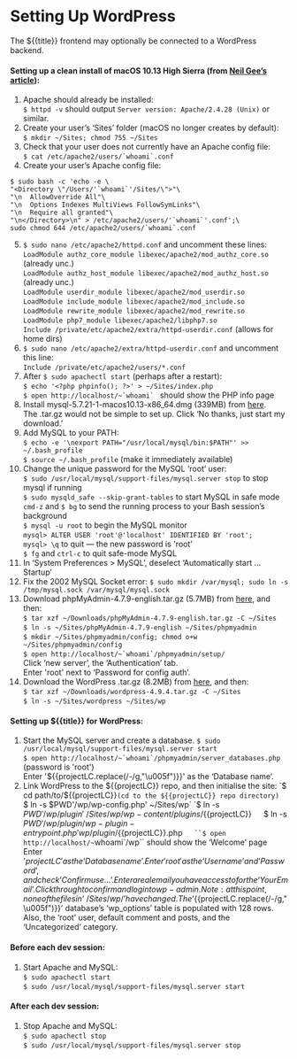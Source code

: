 # Setting Up WordPress

The ${{title}} frontend may optionally be connected to a WordPress backend.


#### Setting up a clean install of macOS 10.13 High Sierra (from [Neil Gee’s article](https://coolestguidesontheplanet.com/install-apache-mysql-php-and-phpmyadmin-on-macos-high-sierra-10-13/)):

1. Apache should already be installed:  
  `$ httpd -v` should output `Server version: Apache/2.4.28 (Unix)` or similar.
2. Create your user’s ‘Sites’ folder (macOS no longer creates by default):  
  `$ mkdir ~/Sites; chmod 755 ~/Sites`
3. Check that your user does not currently have an Apache config file:  
  ``$ cat /etc/apache2/users/`whoami`.conf``
4. Create your user’s Apache config file:
  ```
  $ sudo bash -c 'echo -e \
  "<Directory \"/Users/'`whoami`'/Sites/\">"\
  "\n  AllowOverride All"\
  "\n  Options Indexes MultiViews FollowSymLinks"\
  "\n  Require all granted"\
  "\n</Directory>\n" > /etc/apache2/users/'`whoami`'.conf';\
  sudo chmod 644 /etc/apache2/users/`whoami`.conf
  ```
5. `$ sudo nano /etc/apache2/httpd.conf` and uncomment these lines:  
  `LoadModule authz_core_module libexec/apache2/mod_authz_core.so` (already unc.)  
  `LoadModule authz_host_module libexec/apache2/mod_authz_host.so` (already unc.)  
  `LoadModule userdir_module libexec/apache2/mod_userdir.so`  
  `LoadModule include_module libexec/apache2/mod_include.so`  
  `LoadModule rewrite_module libexec/apache2/mod_rewrite.so`  
  `LoadModule php7_module libexec/apache2/libphp7.so`  
  `Include /private/etc/apache2/extra/httpd-userdir.conf` (allows for home dirs)
6. `$ sudo nano /etc/apache2/extra/httpd-userdir.conf` and uncomment this line:  
  `Include /private/etc/apache2/users/*.conf`
7. After `$ sudo apachectl start` (perhaps after a restart):  
  `$ echo '<?php phpinfo(); ?>' > ~/Sites/index.php`  
  ``$ open http://localhost/~`whoami` `` should show the PHP info page
8. Install mysql-5.7.21-1-macos10.13-x86_64.dmg (339MB) from [here](https://dev.mysql.com/downloads/mysql/).  
  The .tar.gz would not be simple to set up. Click ‘No thanks, just start my download.’
9. Add MySQL to your PATH:  
  `$ echo -e '\nexport PATH="/usr/local/mysql/bin:$PATH"' >> ~/.bash_profile`  
  `$ source ~/.bash_profile` (make it immediately available)
10. Change the unique password for the MySQL ‘root’ user:  
  `$ sudo /usr/local/mysql/support-files/mysql.server stop` to stop mysql if running  
  `$ sudo mysqld_safe --skip-grant-tables` to start MySQL in safe mode  
  `cmd-z` and `$ bg` to send the running process to your Bash session’s background  
  `$ mysql -u root` to begin the MySQL monitor  
  `mysql> ALTER USER 'root'@'localhost' IDENTIFIED BY 'root';`  
  `mysql> \q` to quit — the new password is 'root'  
  `$ fg` and `ctrl-c` to quit safe-mode MySQL
11. In ‘System Preferences > MySQL’, deselect ‘Automatically start … Startup’  
12. Fix the 2002 MySQL Socket error:
  `$ sudo mkdir /var/mysql; sudo ln -s /tmp/mysql.sock /var/mysql/mysql.sock`
13. Download phpMyAdmin-4.7.9-english.tar.gz (5.7MB) from [here](https://www.phpmyadmin.net/downloads/), and then:  
  `$ tar xzf ~/Downloads/phpMyAdmin-4.7.9-english.tar.gz -C ~/Sites`  
  `$ ln -s ~/Sites/phpMyAdmin-4.7.9-english ~/Sites/phpmyadmin`  
  `$ mkdir ~/Sites/phpmyadmin/config; chmod o+w ~/Sites/phpmyadmin/config`  
  ``$ open http://localhost/~`whoami`/phpmyadmin/setup/``  
  Click ‘new server’, the ‘Authentication’ tab.  
  Enter 'root' next to ‘Password for config auth’.  
14. Download the WordPress .tar.gz (8.2MB) from [here](https://wordpress.org/download/), and then:  
  `$ tar xzf ~/Downloads/wordpress-4.9.4.tar.gz -C ~/Sites`  
  `$ ln -s ~/Sites/wordpress ~/Sites/wp`  


#### Setting up ${{title}} for WordPress:

1. Start the MySQL server and create a database.
  `$ sudo /usr/local/mysql/support-files/mysql.server start`  
  ``$ open http://localhost/~`whoami`/phpmyadmin/server_databases.php`` (password is 'root')  
  Enter '${{projectLC.replace(/-/g,"\u005f")}}' as the ‘Database name’.  
2. Link WordPress to the ${{projectLC}} repo, and then initialise the site:  
  `$ cd path/to/${{projectLC}}` (cd to the ${{projectLC}} repo directory)  
  `$ ln -s $PWD'/wp/wp-config.php' ~/Sites/wp`  
  `$ ln -s $PWD'/wp/plugin' ~/Sites/wp/wp-content/plugins/${{projectLC}}`  
  `$ ln -s $PWD'/wp/plugin/wp-plugin-entrypoint.php' wp/plugin/${{projectLC}}.php`  
  ``$ open http://localhost/~`whoami`/wp`` should show the ‘Welcome’ page  
  Enter '${{projectLC}}' as the ‘Database name’.  
  Enter 'root' as the ‘Username’ and ‘Password’, and check ‘Confirm use …’.  
  Enter a real email you have access to for the ‘Your Email’.  
  Click through to confirm and log in to wp-admin.  
  Note: at this point, none of the files in ‘~/Sites/wp/’ have changed.  
  The ‘${{projectLC.replace(/-/g,"\u005f")}}’ database’s ‘wp_options’ table is populated with 128 rows.  
  Also, the ‘root’ user, default comment and posts, and the ‘Uncategorized’ category.  


#### Before each dev session:

1. Start Apache and MySQL:  
  `$ sudo apachectl start`  
  `$ sudo /usr/local/mysql/support-files/mysql.server start`


#### After each dev session:

1. Stop Apache and MySQL:  
  `$ sudo apachectl stop`  
  `$ sudo /usr/local/mysql/support-files/mysql.server stop`

